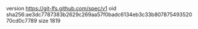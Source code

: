 version https://git-lfs.github.com/spec/v1
oid sha256:ae3dc7787383b2629c269aa57f0badc6134eb3c33b80787549352070cd0c7789
size 1819
